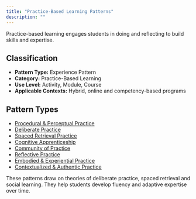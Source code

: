 ```yaml
---
title: "Practice-Based Learning Patterns"
description: ""
---
```


Practice-based learning engages students in doing and reflecting to build skills and expertise.

## Classification

- **Pattern Type:** Experience Pattern
- **Category:** Practice-Based Learning
- **Use Level:** Activity, Module, Course
- **Applicable Contexts:** Hybrid, online and competency-based programs

## Pattern Types

- [Procedural & Perceptual Practice](procedural_perceptual_practice.md)
- [Deliberate Practice](deliberate_practice.md)
- [Spaced Retrieval Practice](spaced_retrieval_practice.md)
- [Cognitive Apprenticeship](cognitive_apprenticeship.md)
- [Community of Practice](community_of_practice.md)
- [Reflective Practice](reflective_practice.md)
- [Embodied & Experiential Practice](embodied_experiential_practice.md)
- [Contextualized & Authentic Practice](contextualized_authentic_practice.md)

These patterns draw on theories of deliberate practice, spaced retrieval and social learning. They help students develop fluency and adaptive expertise over time.
